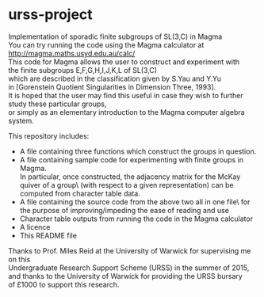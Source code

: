 # urss-project
Implementation of sporadic finite subgroups of SL(3,C) in Magma\
You can try running the code using the Magma calculator at http://magma.maths.usyd.edu.au/calc/ \
This code for Magma allows the user to construct and experiment with\
the finite subgroups E,F,G,H,I,J,K,L of SL(3,C)\
which are described in the classification given by S.Yau and Y.Yu\
in [Gorenstein Quotient Singularities in Dimension Three, 1993].\
It is hoped that the user may find this useful in case they wish to further study these particular groups,\
or simply as an elementary introduction to the Magma computer algebra system.

This repository includes:
- A file containing three functions which construct the groups in question.
- A file containing sample code for experimenting with finite groups in Magma.\
  In particular, once constructed, the adjacency matrix for the McKay quiver of a group\ 
  (with respect to a given representation) can be computed from character table data.
- A file containing the source code from the above two all in one file\ 
  for the purpose of improving/impeding the ease of reading and use
- Character table outputs from running the code in the Magma calculator
- A licence
- This README file

Thanks to Prof. Miles Reid at the University of Warwick for supervising me on this\
Undergraduate Research Support Scheme (URSS) in the summer of 2015,\
and thanks to the University of Warwick for providing the URSS bursary\
of £1000 to support this research.
